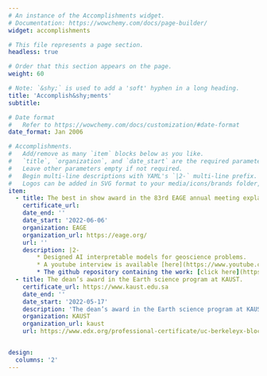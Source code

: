 ```yaml
---
# An instance of the Accomplishments widget.
# Documentation: https://wowchemy.com/docs/page-builder/
widget: accomplishments

# This file represents a page section.
headless: true

# Order that this section appears on the page.
weight: 60

# Note: `&shy;` is used to add a 'soft' hyphen in a long heading.
title: 'Accomplish&shy;ments'
subtitle:

# Date format
#   Refer to https://wowchemy.com/docs/customization/#date-format
date_format: Jan 2006

# Accomplishments.
#   Add/remove as many `item` blocks below as you like.
#   `title`, `organization`, and `date_start` are the required parameters.
#   Leave other parameters empty if not required.
#   Begin multi-line descriptions with YAML's `|2-` multi-line prefix.
#   Logos can be added in SVG format to your media/icons/brands folder, named accordingly to the brand (lowercase and replacing spaces with underscores). For example, add a logo for an organization named “My Brand” as media/icons/brands/my_brand.svg. Three popular Accomplishment brands are included automatically to help you get started.
item:
  - title: The best in show award in the 83rd EAGE annual meeting explainable AI hackathon.
    certificate_url: 
    date_end: ''
    date_start: '2022-06-06'
    organization: EAGE
    organization_url: https://eage.org/
    url: ''
    description: |2- 
        * Designed AI interpretable models for geoscience problems. 
        * A youtube interview is available [here](https://www.youtube.com/watch?v=AsOCNFj60CE). 
        * The github repository containing the work: [click here](https://github.com/EAGE-Annual-Hackathon).
  - title: The dean’s award in the Earth science program at KAUST.
    certificate_url: https://www.kaust.edu.sa
    date_end: ''
    date_start: '2022-05-17'
    description: 'The dean’s award in the Earth science program at KAUST is given to the outstanding PhD candidates.'
    organization: KAUST
    organization_url: kaust
    url: https://www.edx.org/professional-certificate/uc-berkeleyx-blockchain-fundamentals


design:
  columns: '2'
---
```

